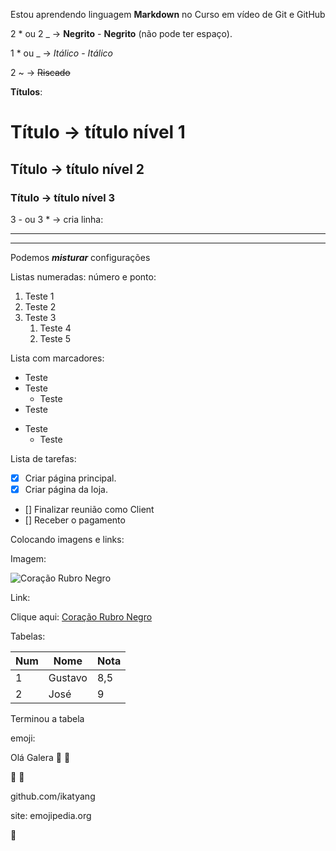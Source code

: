 Estou aprendendo linguagem **Markdown** no Curso em vídeo de Git e GitHub

2 * ou 2 _ -> **Negrito** - __Negrito__ (não pode ter espaço).

1 * ou _ -> *Itálico* - _Itálico_

2 ~ -> ~~Riscado~~

**Títulos**:

# Título -> título nível 1

## Título -> título nível 2

###  Título -> título nível 3

3 - ou 3 * -> cria linha: 
***
---

Podemos __*misturar*__ configurações

Listas numeradas: número e ponto:

1. Teste 1
1. Teste 2
1. Teste 3
   1. Teste 4
   1. Teste 5

Lista com marcadores:

* Teste
* Teste
  * Teste
* Teste

- Teste
  - Teste

Lista de tarefas:

- [x] Criar página principal.
- [x] Criar página da loja.
- [] Finalizar reunião como Client
- [] Receber o pagamento

Colocando imagens e links:

Imagem:

![Coração Rubro Negro](https://user-images.githubusercontent.com/68357896/101087842-97e79a00-3591-11eb-8e80-62a2c4e19ac7.png)

Link:

Clique aqui: [Coração Rubro Negro](https://user-images.githubusercontent.com/68357896/101087842-97e79a00-3591-11eb-8e80-62a2c4e19ac7.png)

Tabelas:

Num | Nome | Nota
---|---|---
1 | Gustavo | 8,5
2 | José | 9

Terminou a tabela

emoji:

Olá Galera :vulcan_salute: 🖖

:vulcan_salute:  🖖

github.com/ikatyang

site: emojipedia.org

🦁